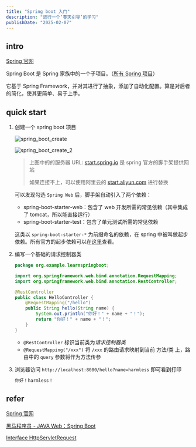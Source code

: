 ```yaml
---
title: "Spring boot 入门"
description: "进行一个‘春天引导’的学习"
publishDate: "2025-02-07"
---
```


## intro

[Spring 官网](https://spring.io/)

Spring Boot 是 Spring 家族中的一个子项目。（[所有 Spring 项目](https://spring.io/projects)）

它基于 Spring Framework，并对其进行了抽象，添加了自动化配置。算是对后者的简化，使其更简单、易于上手。

## quick start

1. 创建一个 spring boot 项目

    ![spring_boot_create](https://s2.loli.net/2025/02/07/gB47iLjs2aeH96t.jpg)

    ![spring_boot_create_2](https://s2.loli.net/2025/02/07/lSAqL4wejvx8ank.jpg)

    > 上图中的的服务器 URL: [start.spring.io](https://start.spring.io) 是 spring 官方的脚手架提供网站
    >
    > 如果连接不上，可以使用阿里云的 [start.aliyun.com](https://start.aliyun.com/) 进行替换

    可以发现勾选 `Spring Web` 后，脚手架自动引入了两个依赖：

      - spring-boot-starter-web：包含了 web 开发所需的常见依赖（其中集成了 tomcat，所以能直接运行）
      - spring-boot-starter-test：包含了单元测试所需的常见依赖

    这类以 `spring-boot-starter-*` 为前缀命名的依赖，在 spring 中被叫做起步依赖。所有官方的起步依赖可以在[这里](https://docs.spring.io/spring-boot/docs/3.1.3/reference/htmlsingle/#using.build-systems.starters)查看。

2. 编写一个基础的请求控制器类

    ```java
    package org.example.learnspringboot;

    import org.springframework.web.bind.annotation.RequestMapping;
    import org.springframework.web.bind.annotation.RestController;

    @RestController
    public class HelloController {
        @RequestMapping("/hello")
        public String hello(String name) {
            System.out.println("你好！" + name + "！");
            return "你好！" + name + "！";
        }
    }
    ```

    - `@RestController` 标识当前类为*请求控制器类*
    - `@RequestMapping("/xxx")` 将 `/xxx` 的路由请求映射到当前 方法/类 上，路由中的 `query` 参数将作为方法传参

3. 浏览器访问 `http://localhost:8080/hello?name=harmless` 即可看到打印

    ```txt
    你好！harmless！
    ```

## refer

[Spring 官网](https://spring.io/)

[黑马程序员 - JAVA Web：Spring Boot](https://www.bilibili.com/video/BV1yGydYEE3H?vd_source=cbb9bae25f5ac9e51f8ff965eb794230&spm_id_from=333.788.player.switch&p=41)

[Interface HttpServletRequest](https://jakarta.ee/specifications/servlet/6.0/apidocs/jakarta.servlet/jakarta/servlet/http/httpservletrequest)